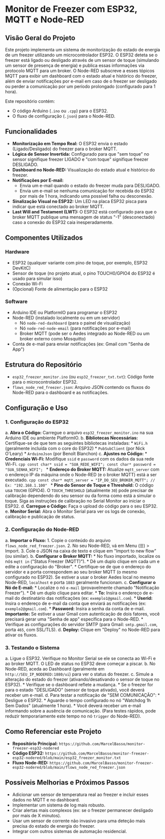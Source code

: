 # Monitor de Freezer com ESP32, MQTT e Node-RED

## Visão Geral do Projeto

Este projeto implementa um sistema de monitorização do estado de energia de um freezer utilizando um microcontrolador ESP32. O ESP32 deteta se o freezer está ligado ou desligado através de um sensor de toque (simulando um sensor de presença de energia) e publica essas informações via protocolo MQTT para um broker. O Node-RED subscreve a esses tópicos MQTT para exibir um dashboard com o estado atual e histórico do freezer, além de enviar notificações por e-mail em caso de o freezer ser desligado ou perder a comunicação por um período prolongado (configurado para 1 hora).

Este repositório contém:
* O código Arduino (`.ino` ou `.cpp`) para o ESP32.
* O fluxo de configuração (`.json`) para o Node-RED.

## Funcionalidades

* **Monitorização em Tempo Real:** O ESP32 envia o estado (Ligado/Desligado) do freezer para o broker MQTT.
* **Lógica de Sensor Invertida:** Configurado para que "sem toque" no sensor signifique freezer LIGADO e "com toque" signifique freezer DESLIGADO.
* **Dashboard no Node-RED:** Visualização do estado atual e histórico do freezer.
* **Notificações por E-mail:**
    * Envia um e-mail quando o estado do freezer muda para DESLIGADO.
    * Envia um e-mail se nenhuma comunicação for recebida do ESP32 por mais de 1 hora, indicando uma possível falha ou desconexão.
* **Sinalização Visual no ESP32:** Um LED na placa ESP32 pisca para indicar que está conectado ao broker MQTT.
* **Last Will and Testament (LWT):** O ESP32 está configurado para que o broker MQTT publique uma mensagem de status "-1" (desconectado) caso a conexão do ESP32 caia inesperadamente.

## Componentes Utilizados

### Hardware
* ESP32 (qualquer variante com pino de toque, por exemplo, ESP32 DevKitC)
* Sensor de toque (no projeto atual, o pino TOUCH0/GPIO4 do ESP32 é usado para simular isso)
* Conexão Wi-Fi
* (Opcional) Fonte de alimentação para o ESP32

### Software
* Arduino IDE ou PlatformIO para programar o ESP32
* Node-RED (instalado localmente ou em um servidor)
    * Nó `node-red-dashboard` (para o painel de visualização)
    * Nó `node-red-node-email` (para notificações por e-mail)
    * Broker MQTT (pode ser o Aedes integrado ao Node-RED ou um broker externo como Mosquitto)
* Conta de e-mail para enviar notificações (ex: Gmail com "Senha de App")

## Estrutura do Repositório

* `esp32_freezer_monitor.ino` (ou `esp32_freezer_txt.txt`): Código fonte para o microcontrolador ESP32.
* `flows_node_red_freezer.json`: Arquivo JSON contendo os fluxos do Node-RED para o dashboard e as notificações.

## Configuração e Uso

### 1. Configuração do ESP32

   a. **Abra o Código:** Carregue o arquivo `esp32_freezer_monitor.ino` na sua Arduino IDE ou ambiente PlatformIO.
   b. **Bibliotecas Necessárias:** Certifique-se de que tem as seguintes bibliotecas instaladas:
      * `WiFi.h` (geralmente incluída com o core do ESP32)
      * `PubSubClient` (por Nick O'Leary)
      * `ArduinoJson` (por Benoît Blanchon)
   c. **Ajustes no Código:**
      * **Credenciais Wi-Fi:** Modifique `ssid` e `password` com os dados da sua rede Wi-Fi.
          ```cpp
          const char* ssid = "SUA_REDE_WIFI";
          const char* password = "SUA_SENHA_WIFI";
          ```
      * **Endereço do Broker MQTT:** Atualize `mqtt_server` com o endereço IP da máquina onde o Node-RED (e o broker MQTT) está a ser executado.
          ```cpp
          const char* mqtt_server = "IP_DO_SEU_BROKER_MQTT"; // Ex: "192.168.1.100"
          ```
      * **Pino do Sensor de Toque e Threshold:** O código usa `TOUCH0` (GPIO4). O `TOUCH_THRESHOLD` (atualmente `30`) pode precisar de calibração dependendo do seu sensor ou da forma como está a simular o toque. Siga as instruções de calibração no Serial Monitor ao iniciar o ESP32.
   d. **Carregue o Código:** Faça o upload do código para o seu ESP32.
   e. **Monitor Serial:** Abra o Monitor Serial para ver os logs de conexão, calibração e publicação de status.

### 2. Configuração do Node-RED

   a. **Importar o Fluxo:**
      1. Copie o conteúdo do arquivo `flows_node_red_freezer.json`.
      2. No seu Node-RED, vá em Menu (☰) > Import.
      3. Cole o JSON na caixa de texto e clique em "Import to new flow" (ou similar).
   b. **Configurar o Broker MQTT:**
      * No fluxo importado, localize os nós `mqtt in` ("Status Freezer (MQTT)").
      * Dê um duplo clique em cada um e edite a configuração do "Broker".
      * Certifique-se de que o endereço do servidor e a porta correspondem ao seu broker MQTT (o mesmo configurado no ESP32). Se estiver a usar o broker Aedes local no mesmo Node-RED, `localhost` e porta `1883` geralmente funcionam.
   c. **Configurar o Nó de E-mail:**
      * Localize o nó `e-mail` (provavelmente chamado "Notificação Freezer").
      * Dê um duplo clique para editar.
      * **To:** Insira o endereço de e-mail do destinatário das notificações (ex: `exemplo1@gmail.com`).
      * **Userid:** Insira o endereço de e-mail da conta que enviará as notificações (ex: `exemplo2@gmail.com`).
      * **Password:** Insira a senha da conta de e-mail. **Importante:** Se estiver a usar Gmail com autenticação de dois fatores, você precisará gerar uma "Senha de app" específica para o Node-RED.
      * Verifique as configurações do servidor SMTP (para Gmail: `smtp.gmail.com`, porta `465`, com SSL/TLS).
   d. **Deploy:** Clique em "Deploy" no Node-RED para ativar os fluxos.

### 3. Testando o Sistema

   a. Ligue o ESP32. Verifique no Monitor Serial se ele se conecta ao Wi-Fi e ao broker MQTT. O LED de status no ESP32 deve começar a piscar.
   b. No Node-RED, aceda ao Dashboard (geralmente em `http://SEU_IP_NODERED:1880/ui`) para ver o status do freezer.
   c. Simule a alteração do estado do freezer (ativando/desativando o sensor de toque no ESP32).
      * Verifique se o dashboard reflete a mudança.
      * Se o freezer for para o estado "DESLIGADO" (sensor de toque ativado), você deverá receber um e-mail.
   d. Para testar a notificação de "SEM COMUNICAÇÃO":
      * Desligue o ESP32.
      * Aguarde o tempo configurado no nó "Watchdog 1h Sem Dados" (atualmente 1 hora).
      * Você deverá receber um e-mail informando sobre a ausência de comunicação. (Para testes rápidos, pode reduzir temporariamente este tempo no nó `trigger` do Node-RED).

## Como Referenciar este Projeto

* **Repositório Principal:** `https://github.com/MarcelBasso/monitor-freezer-esp32-nodered`
* **Código ESP32:** `https://github.com/MarcelBasso/monitor-freezer-esp32-nodered/blob/main/esp32_freezer_monitor.txt`
* **Fluxo Node-RED:** `https://github.com/MarcelBasso/monitor-freezer-esp32-nodered/blob/main/flows_node_red_freezer.json`

## Possíveis Melhorias e Próximos Passos

* Adicionar um sensor de temperatura real ao freezer e incluir esses dados no MQTT e no dashboard.
* Implementar um sistema de log mais robusto.
* Criar alertas mais complexos (ex: se o freezer permanecer desligado por mais de X minutos).
* Usar um sensor de corrente não invasivo para uma deteção mais precisa do estado de energia do freezer.
* Integrar com outros sistemas de automação residencial.

